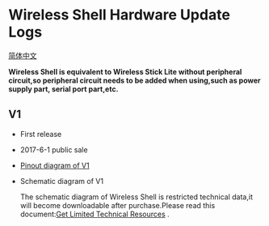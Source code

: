 # Wireless Shell  Hardware Update Logs
[简体中文](https://heltec-automation.readthedocs.io/zh_CN/latest/esp32/wireless_shell/hardware_update_log.html)

**Wireless Shell is equivalent to Wireless Stick Lite without peripheral circuit,so peripheral circuit needs to be added when using,such as power supply part, serial port part,etc.**

## V1

- First release
- 2017-6-1 public sale

- [Pinout diagram of V1](http://resource.heltec.cn/download/Wireless_Shell/Wireless_Shell.pdf)

- Schematic diagram of V1

  The schematic diagram of Wireless Shell is restricted technical data,it will become downloadable after purchase.Please read this document:[Get Limited Technical Resources](https://heltec-automation-docs.readthedocs.io/en/latest/general/view_limited_technical_data.html) .



